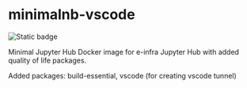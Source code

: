 # minimalnb-vscode
![Static badge](https://img.shields.io/static/v1?message=dockerhub&logo=docker&labelColor=5c5c5c&color=blue&logoColor=white&label=%20)

Minimal Jupyter Hub Docker image for e-infra Jupyter Hub with added quality of life packages.

Added packages: build-essential, vscode (for creating vscode tunnel)